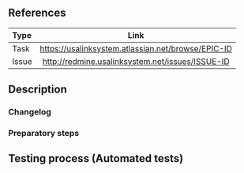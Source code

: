 <!--- Provide a general summary of your changes in the Title above -->

## References
<!--- Provide the relevant references, for example, to the Jira task (or tasks if many) -->
<!--- Optional. Remove unused fields -->
| Type | Link |
| :--- | :---: |
| Task | https://usalinksystem.atlassian.net/browse/EPIC-ID |
| Issue | http://redmine.usalinksystem.net/issues/ISSUE-ID |

## Description
<!--- Describe in 1-3 sentences what new features were added or what changes/improvements -->
<!-- were performed in the old functionalities. -->
<!-- Please add links to the task, design, concept or bug tracker if exists. -->

### Changelog
<!--- Optional. Write the detailed list of global changes: -->
<!--- new helpers, refactoring of old or impact on existing functionalities -->
<!-- Remove this block if there is none. -->

### Preparatory steps
<!--- Please describe in detail what changes to the environment/context must be made. -->
<!--- For example, updating dependencies (npm, composer), database changes, new configs, new folders, etc. -->
<!-- Remove this block if there is none. -->

## Testing process (Automated tests)
<!--- Include details of your testing environment, tests ran to see how -->
<!--- your change affects other areas of the code, etc. -->
<!-- Remove this block if there is none. -->
